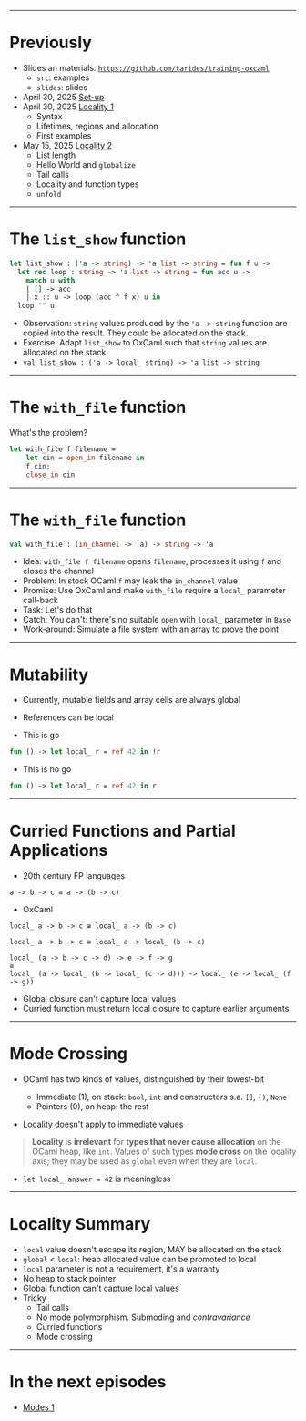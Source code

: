 
---
# Previously

* Slides an materials: [`https://github.com/tarides/training-oxcaml`](https://github.com/tarides/training-oxcaml)
  - `src`: examples
  - `slides`: slides
* April 30, 2025 [Set-up](00_setup.html)
* April 30, 2025 [Locality 1](01_local_1.html)
  - Syntax
  - Lifetimes, regions and allocation
  - First examples
* May 15, 2025 [Locality 2](02_local_2.html)
  - List length
  - Hello World and `globalize`
  - Tail calls
  - Locality and function types
  - `unfold`

---
# The `list_show` function

```ocaml
let list_show : ('a -> string) -> 'a list -> string = fun f u ->
  let rec loop : string -> 'a list -> string = fun acc u ->
    match u with
    | [] -> acc
    | x :: u -> loop (acc ^ f x) u in
  loop "" u
```

- Observation: `string` values produced by the `'a -> string` function are copied into the result. They could be allocated on the stack.
- Exercise: Adapt `list_show` to OxCaml such that `string` values are allocated on the stack
- `val list_show : ('a -> local_ string) -> 'a list -> string`

---
# The `with_file` function

What's the problem?

```ocaml
let with_file f filename =
    let cin = open_in filename in
    f cin;
    close_in cin
```

---
# The `with_file` function

```ocaml
val with_file : (in_channel -> 'a) -> string -> 'a
```

- Idea: `with_file f filename` opens `filename`, processes it using `f` and closes the channel
- Problem: In stock OCaml `f` may leak the `in_channel` value
- Promise: Use OxCaml and make `with_file` require a `local_` parameter call-back
- Task: Let's do that
- Catch: You can't: there's no suitable `open` with `local_` parameter in `Base`
- Work-around: Simulate a file system with an array to prove the point

---
# Mutability

* Currently, mutable fields and array cells are always global
* References can be local

* This is go

```ocaml
fun () -> let local_ r = ref 42 in !r
```

* This is no go

```ocaml
fun () -> let local_ r = ref 42 in r
```

---
# Curried Functions and Partial Applications

* 20th century FP languages

```
a -> b -> c ≅ a -> (b -> c)
```

* OxCaml

```
local_ a -> b -> c ≆ local_ a -> (b -> c)
```

```
local_ a -> b -> c ≅ local_ a -> local_ (b -> c)

local_ (a -> b -> c -> d) -> e -> f -> g
≅
local_ (a -> local_ (b -> local_ (c -> d))) -> local_ (e -> local_ (f -> g))

```

* Global closure can't capture local values
* Curried function must return local closure to capture earlier arguments

---
# Mode Crossing

* OCaml has two kinds of values, distinguished by their lowest-bit
  - Immediate (1), on stack: `bool`, `int` and constructors s.a. `[]`, `()`, `None`
  - Pointers (0), on heap: the rest

* Locality doesn't apply to immediate values

> **Locality** is **irrelevant** for **types that never cause allocation** on
> the OCaml heap, like `int`. Values of such types **mode cross** on the
> locality axis; they may be used as `global` even when they are `local`.

* `let local_ answer = 42` is meaningless

---
# Locality Summary

* `local` value doesn't escape its region, MAY be allocated on the stack
* `global` < `local`: heap allocated value can be promoted to local
* `local` parameter is not a requirement, it's a warranty
* No heap to stack pointer
* Global function can't capture local values
* Tricky
  - Tail calls
  - No mode polymorphism. Submoding and _contravariance_
  - Curried functions
  - Mode crossing

---
# In the next episodes

* [Modes 1](04_modes_1.html)

